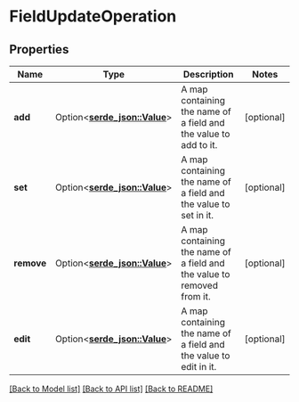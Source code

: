# FieldUpdateOperation

## Properties

Name | Type | Description | Notes
------------ | ------------- | ------------- | -------------
**add** | Option<[**serde_json::Value**](.md)> | A map containing the name of a field and the value to add to it. | [optional]
**set** | Option<[**serde_json::Value**](.md)> | A map containing the name of a field and the value to set in it. | [optional]
**remove** | Option<[**serde_json::Value**](.md)> | A map containing the name of a field and the value to removed from it. | [optional]
**edit** | Option<[**serde_json::Value**](.md)> | A map containing the name of a field and the value to edit in it. | [optional]

[[Back to Model list]](../README.md#documentation-for-models) [[Back to API list]](../README.md#documentation-for-api-endpoints) [[Back to README]](../README.md)


